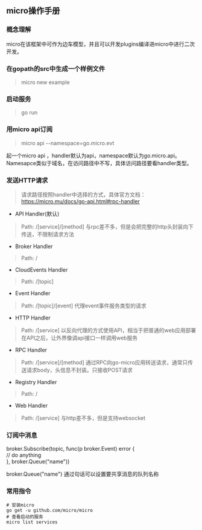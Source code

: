 ## micro操作手册

### 概念理解
micro在该框架中可作为边车模型，并且可以开发plugins编译进micro中进行二次开发。

### 在gopath的src中生成一个样例文件
> micro new example   

### 启动服务
> go run  

### 用micro api订阅
> micro api  --namespace=go.micro.evt  

起一个micro api ，handler默认为api，namespace默认为go.micro.api。Namesapce类似于域名，在访问路径中不写，具体访问路径要看handler类型。

### 发送HTTP请求
> 请求路径按照handler中选择的方式，具体官方文档：https://micro.mu/docs/go-api.html#rpc-handler

+ API Handler(默认)
> Path: /[service]/[method]
> 与rpc差不多，但是会把完整的http头封装向下传送，不限制请求方法

+ Broker Handler
> Path: /

+ CloudEvents Handler
> Path: /[topic]

+ Event Handler
> Path: /[topic]/[event]
> 代理event事件服务类型的请求

+ HTTP Handler
> Path: /[service]
> 以反向代理的方式使用API，相当于把普通的web应用部署在API之后，让外界像调api接口一样调用web服务

+ RPC Handler
> Path: /[service]/[method]
> 通过RPC向go-micro应用转送请求，通常只传送请求body，头信息不封装。只接收POST请求

+ Registry Handler
> Path: /

+ Web Handler
> Path: /[service]
> 与http差不多，但是支持websocket

### 订阅中消息
broker.Subscribe(topic, func(p broker.Event) error {    
	// do anything    
}, broker.Queue("name"))
  
broker.Queue("name") 通过句话可以设置要共享消息的队列名称

### 常用指令
```
# 安装micro
go get -u github.com/micro/micro
# 查看启动的服务
micro list services

```
